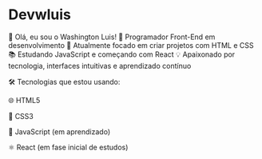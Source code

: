 # Devwluis

👋 Olá, eu sou o Washington Luis!
🎯 Programador Front-End em desenvolvimento
🚀 Atualmente focado em criar projetos com HTML e CSS
📚 Estudando JavaScript e começando com React
💡 Apaixonado por tecnologia, interfaces intuitivas e aprendizado contínuo

🛠️ Tecnologias que estou usando:

🌐 HTML5

🎨 CSS3

📜 JavaScript (em aprendizado)

⚛️ React (em fase inicial de estudos)
